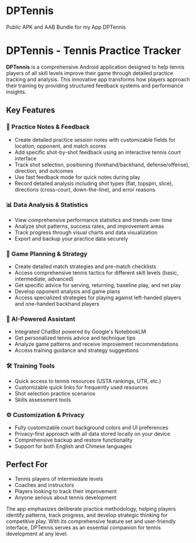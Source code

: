 # DPTennis
Public APK and AAB Bundle for my App DPTennis



# DPTennis - Tennis Practice Tracker

**DPTennis** is a comprehensive Android application designed to help tennis players of all skill levels improve their game through detailed practice tracking and analysis. This innovative app transforms how players approach their training by providing structured feedback systems and performance insights.

## Key Features

### 📝 Practice Notes & Feedback
- Create detailed practice session notes with customizable fields for location, opponent, and match scores
- Add specific shot-by-shot feedback using an interactive tennis court interface
- Track shot selection, positioning (forehand/backhand, defense/offense), direction, and outcomes
- Use fast feedback mode for quick notes during play
- Record detailed analysis including shot types (flat, topspin, slice), directions (cross-court, down-the-line), and error reasons

### 📊 Data Analysis & Statistics
- View comprehensive performance statistics and trends over time
- Analyze shot patterns, success rates, and improvement areas
- Track progress through visual charts and data visualization
- Export and backup your practice data securely

### 🎯 Game Planning & Strategy
- Create detailed match strategies and pre-match checklists
- Access comprehensive tennis tactics for different skill levels (basic, intermediate, advanced)
- Get specific advice for serving, returning, baseline play, and net play
- Develop opponent analysis and game plans
- Access specialized strategies for playing against left-handed players and one-handed backhand players

### 🤖 AI-Powered Assistant
- Integrated ChatBot powered by Google's NotebookLM
- Get personalized tennis advice and technique tips
- Analyze game patterns and receive improvement recommendations
- Access training guidance and strategy suggestions

### 🛠️ Training Tools
- Quick access to tennis resources (USTA rankings, UTR, etc.)
- Customizable quick links for frequently used resources
- Shot selection practice scenarios
- Skills assessment tools

### ⚙️ Customization & Privacy
- Fully customizable court background colors and UI preferences
- Privacy-first approach with all data stored locally on your device
- Comprehensive backup and restore functionality
- Support for both English and Chinese languages

## Perfect For
- Tennis players of intermiedate levels
- Coaches and instructors
- Players looking to track their improvement
- Anyone serious about tennis development

The app emphasizes deliberate practice methodology, helping players identify patterns, track progress, and develop strategic thinking for competitive play. With its comprehensive feature set and user-friendly interface, DPTennis serves as an essential companion for tennis development at any level.
